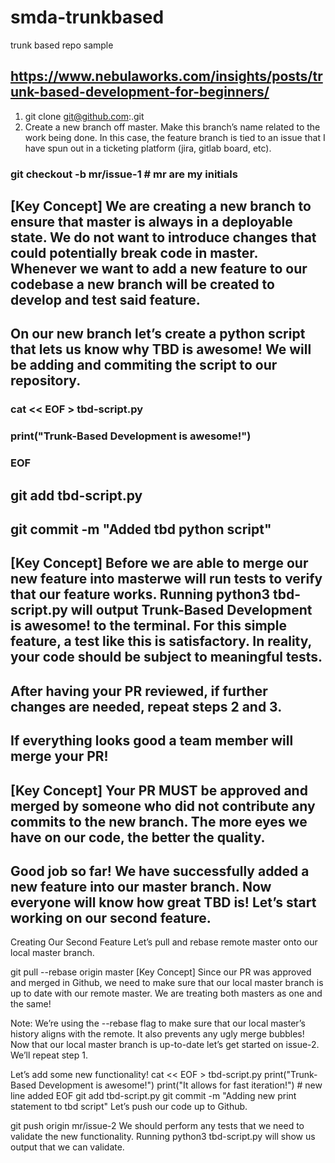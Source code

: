 # smda-trunkbased
trunk based repo sample
## https://www.nebulaworks.com/insights/posts/trunk-based-development-for-beginners/
1. git clone git@github.com:<repopath>.git
2. Create a new branch off master. Make this branch’s name related to the work being done. In this case, the feature branch is tied to an issue that I have spun out in a ticketing platform (jira, gitlab board, etc).

### git checkout -b mr/issue-1             # mr are my initials
## [Key Concept] We are creating a new branch to ensure that master is always in a deployable state. We do not want to introduce changes that could potentially break code in master. Whenever we want to add a new feature to our codebase a new branch will be created to develop and test said feature.
## On our new branch let’s create a python script that lets us know why TBD is awesome! We will be adding and commiting the script to our repository.
### cat << EOF > tbd-script.py
### print("Trunk-Based Development is awesome!")
### EOF
## git add tbd-script.py
## git commit -m "Added tbd python script"
## [Key Concept] Before we are able to merge our new feature into masterwe will run tests to verify that our feature works. Running python3 tbd-script.py will output Trunk-Based Development is awesome! to the terminal. For this simple feature, a test like this is satisfactory. In reality, your code should be subject to meaningful tests.

## After having your PR reviewed, if further changes are needed, repeat steps 2 and 3.
## If everything looks good a team member will merge your PR!

## [Key Concept] Your PR MUST be approved and merged by someone who did not contribute any commits to the new branch. The more eyes we have on our code, the better the quality.

## Good job so far! We have successfully added a new feature into our master branch. Now everyone will know how great TBD is! Let’s start working on our second feature.
Creating Our Second Feature
Let’s pull and rebase remote master onto our local master branch.

git pull --rebase origin master
[Key Concept] Since our PR was approved and merged in Github, we need to make sure that our local master branch is up to date with our remote master. We are treating both masters as one and the same!

Note: We’re using the --rebase flag to make sure that our local master’s history aligns with the remote. It also prevents any ugly merge bubbles!
Now that our local master branch is up-to-date let’s get started on issue-2. We’ll repeat step 1.

Let’s add some new functionality!
cat << EOF > tbd-script.py
print("Trunk-Based Development is awesome!")
print("It allows for fast iteration!")      # new line added
EOF
git add tbd-script.py
git commit -m "Adding new print statement to tbd script"
Let’s push our code up to Github.

git push origin mr/issue-2
We should perform any tests that we need to validate the new functionality. Running python3 tbd-script.py will show us output that we can validate.
